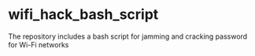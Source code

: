 # wifi_hack_bash_script
The repository includes a bash script for jamming and cracking password for Wi-Fi networks
